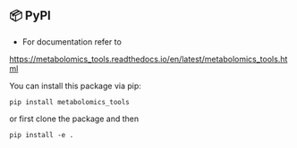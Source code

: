 ## 📦 PyPI
- For documentation refer to

https://metabolomics_tools.readthedocs.io/en/latest/metabolomics_tools.html

You can install this package via pip:

```
pip install metabolomics_tools
```

or first clone the package and then
```
pip install -e .
```


